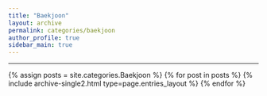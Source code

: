 ```yaml
---
title: "Baekjoon"
layout: archive
permalink: categories/baekjoon
author_profile: true
sidebar_main: true
---
```


<!-- 공백이 포함되어 있는 카테고리 이름의 경우 site.categories.['a b c'] 이런식으로! -->

***

{% assign posts = site.categories.Baekjoon %}
{% for post in posts %} {% include archive-single2.html type=page.entries_layout %} {% endfor %}

